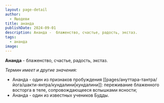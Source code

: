 ```yaml
---
layout: page-detail
author:
  - Яшодеви
title: ананда
publishDate: 2024-09-01
description: Ананда -  блаженство, счастье, радость, экстаз.
tags:
  - ананда
image:
---
```

**Ананда** -  блаженство, счастье, радость, экстаз.

*Термин имеет и другие значения:*

- Ананда - один из признаков пробуждения [[pages/ануттара-тантра/йога/шакти-янтра/кундалини|кундалини]]: переживание блаженного восторга в теле, сопровождающееся вспышками ясности;
- Ананда - один из известных учеников Будды.

